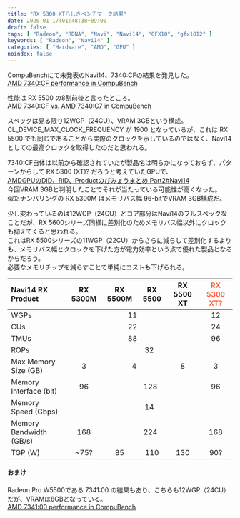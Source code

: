 ```yaml
---
title: "RX 5300 XTらしきベンチマーク結果"
date: 2020-01-17T01:48:38+09:00
draft: false
tags: [ "Radeon", "RDNA", "Navi", "Navi14", "GFX10", "gfx1012" ]
keywords: [ "Radeon", "Navi14" ]
categories: [ "Hardware", "AMD", "GPU" ]
noindex: false
---
```


CompuBenchにて未発表のNavi14、7340:CFの結果を発見した。  
[AMD 7340:CF performance in CompuBench](https://compubench.com/device.jsp?benchmark=compu20d&os=Windows&api=cl&D=AMD+7340%3ACF&testgroup=info)  

性能は RX 5500 の8割前後と言ったところ。  
[AMD 7340:CF vs. AMD 7340:C7 in CompuBench](https://compubench.com/compare.jsp?benchmark=compu20d&did1=77523056&os1=Windows&api1=cl&hwtype1=dGPU&hwname1=AMD+7340%3ACF&D2=AMD+7340%3AC7)  

スペックは見る限り12WGP（24CU）、VRAM 3GBという構成。  
CL_DEVICE_MAX_CLOCK_FREQUENCY が 1900 となっているが、これは RX 5500 でも同じであることから実際のクロックを示しているのではなく、Navi14としての最高クロックを取得したのだと思われる。  

7340:CF自体は以前から確認されていたが製品名は明らかになっておらず、パターンからして RX 5300 (XT)? だろうと考えていたGPUで、  
[AMDGPUのDID、RID、Productのびみょうまとめ Part2#Navi14](https://umio-yasuno.github.io/posts/2019/12/30/did-rid-product-matome-p2/#navi14-gfx1012)  
今回VRAM 3GBと判明したことでそれが当たっている可能性が高くなった。  
似たナンバリングの RX 5300M はメモリバス幅 96-bitでVRAM 3GB構成だ。  

少し変わっているのは12WGP（24CU）とコア部分はNavi14のフルスペックなことだが、RX 5600シリーズ同様に差別化のためメモリバス幅以外にクロックも抑えてくると思われる。  
これはRX 5500シリーズの11WGP（22CU）からさらに減らして差別化するよりも、メモリバス幅とクロックを下げた方が電力効率という点で優れた製品となるからだろう。  
必要なメモリチップを減らすことで単純にコストも下げられる。  

<!--
| Navi14 RX Product | RX 5300M | RX 5500M | RX 5500 | RX 5500 XT | <span style="color:tomato">RX 5300 XT?</span> |
| :-- | :---: | :---: | :---: | :---: | :---: |
| WGPs | 11 | 11 | 11 | 11 | 12 |
| CUs | 22 | 22 | 22 | 22 | 24 |
| TMUs | 88 | 88 | 88 | 88 | 96 |
| ROPs | 32 |
| Max Memory Size (GB) | 3 | 4 | 8 |
| Memory Interface (bit) | 96 | 128 | 96 |
| Memory Speed (Gbps) | 14 |
| Memory Bandwidth (GB/s) | 168 | 224 | 168 |
| TGP (W) | ~75? | 85 | 110 | 130 | 90? | 
-->

<table>
<thead>
<tr>
<th align="left">Navi14 RX Product</th>
<th align="center">RX 5300M</th>
<th align="center">RX 5500M</th>
<th align="center">RX 5500</th>
<th align="center">RX 5500 XT</th>
<th align="center"><span style="color:tomato">RX 5300 XT?</span></th>
</tr>
</thead>

<tbody>
<tr>
<td align="left">WGPs</td>
<td align="center" colspan="4">11</td>
<td align="center">12</td>
</tr>

<tr>
<td align="left">CUs</td>
<td align="center" colspan="4">22</td>
<td align="center">24</td>
</tr>

<tr>
<td align="left">TMUs</td>
<td align="center" colspan="4">88</td>
<td align="center">96</td>
</tr>

<tr>
<td align="left">ROPs</td>
<td align="center" colspan="5">32</td>
</tr>

<tr>
<td align="left">Max Memory Size (GB)</td>
<td align="center">3</td>
<td align="center" colspan="2">4</td>
<td align="center">8</td>
<td align="center">3</td>
</tr>

<tr>
<td align="left">Memory Interface (bit)</td>
<td align="center">96</td>
<td align="center" colspan="3">128</td>
<td align="center">96</td>
</tr>

<tr>
<td align="left">Memory Speed (Gbps)</td>
<td align="center" colspan="5">14</td>
</tr>

<tr>
<td align="left">Memory Bandwidth (GB/s)</td>
<td align="center">168</td>
<td align="center" colspan="3">224</td>
<td align="center">168</td>
</tr>

<tr>
<td align="left">TGP (W)</td>
<td align="center">~75?</td>
<td align="center">85</td>
<td align="center">110</td>
<td align="center">130</td>
<td align="center">90?</td>
</tr>
</tbody>
</table>

#### おまけ
Radeon Pro W5500である 7341:00 の結果もあり、こちらも12WGP（24CU）だが、VRAMは8GBとなっている。  
[AMD 7341:00 performance in CompuBench](https://compubench.com/device.jsp?benchmark=compu20d&os=Windows&api=cl&D=AMD+7341%3A00&testgroup=info)  
